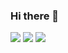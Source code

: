 ### Hi there 👋

<img src="https://img.shields.io/badge/HTML-555555.svg?&style=for-the-badge&logo=html5" />
<img src="https://img.shields.io/badge/CSS-555555.svg?&style=for-the-badge&logo=css3" />
<img src="https://img.shields.io/badge/JavaScript-555555.svg?&style=for-the-badge&logo=javascript" />


<!--
**zion86/zion86** is a ✨ _special_ ✨ repository because its `README.md` (this file) appears on your GitHub profile.

Here are some ideas to get you started:

- 🔭 I’m currently working on ...
- 🌱 I’m currently learning ...
- 👯 I’m looking to collaborate on ...
- 🤔 I’m looking for help with ...
- 💬 Ask me about ...
- 📫 How to reach me: ...
- 😄 Pronouns: ...
- ⚡ Fun fact: ...
-->
